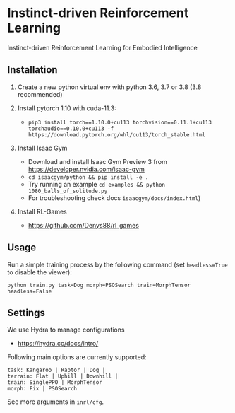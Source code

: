 # Instinct-driven Reinforcement Learning

Instinct-driven Reinforcement Learning for Embodied Intelligence


## Installation

1. Create a new python virtual env with python 3.6, 3.7 or 3.8 (3.8 recommended)
2. Install pytorch 1.10 with cuda-11.3:
   - `pip3 install torch==1.10.0+cu113 torchvision==0.11.1+cu113 torchaudio==0.10.0+cu113 -f https://download.pytorch.org/whl/cu113/torch_stable.html`
3. Install Isaac Gym
   - Download and install Isaac Gym Preview 3 from https://developer.nvidia.com/isaac-gym
   - `cd isaacgym/python && pip install -e .`
   - Try running an example `cd examples && python 1080_balls_of_solitude.py`
   - For troubleshooting check docs `isaacgym/docs/index.html`)

4. Install RL-Games
   * https://github.com/Denys88/rl_games



## Usage


Run a simple training process by the following command (set `headless=True` to disable the viewer):

`python train.py task=Dog morph=PSOSearch train=MorphTensor headless=False`

## Settings

We use Hydra to manage configurations
 * https://hydra.cc/docs/intro/

Following main options are currently supported:

```
task: Kangaroo | Raptor | Dog | 
terrain: Flat | Uphill | Downhill | 
train: SinglePPO | MorphTensor 
morph: Fix | PSOSearch
```

See more arguments in `inrl/cfg`.